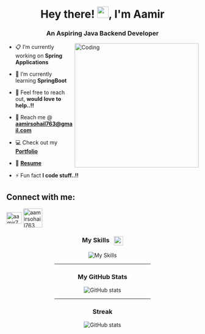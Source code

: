 <h1 align="center">Hey there! <img src="https://raw.githubusercontent.com/MartinHeinz/MartinHeinz/master/wave.gif" width="30px">, I'm Aamir</h1>
<h3 align="center">An Aspiring Java Backend Developer</h3>
<img align="right" alt="Coding" width="325" src="https://github.com/Adam-pw/Adam-pw/blob/main/animation_500_kxa883sd.gif">

- 📋 I’m currently working on **Spring Applications**

- 🌱 I’m currently learning **SpringBoot**

- 💬 Feel free to reach out, **would love to help..!!**

- 📧 Reach me @ **aamirsohail763@gmail.com**

- 💻 Check out my **[Portfolio](https://aamirsohail763.github.io/)**

- 📄 **[Resume](https://drive.google.com/file/d/1ceibXMknUcBzvuYNPzwhvagP0H_9hM08/view?usp=sharing)**

- ⚡ Fun fact **I code stuff..!!**

## Connect with me:
<p align="left">
<a href="https://linkedin.com/in/aamir763" target="blank"><img align="center" src="https://raw.githubusercontent.com/rahuldkjain/github-profile-readme-generator/master/src/images/icons/Social/linked-in-alt.svg" alt="aamir763" height="30" width="40" /></a>
<a href="https://www.hackerrank.com/aamirsohail763" target="blank"><img align="center" src="https://raw.githubusercontent.com/rahuldkjain/github-profile-readme-generator/master/src/images/icons/Social/hackerrank.svg" alt="aamirsohail763" height="50" width="50" /></a>
</p>


<div align="center">
 
  <h3>My Skills &nbsp; <img src="https://raw.githubusercontent.com/rahulbanerjee26/githubProfileReadmeGenerator/main/gifs/code.gif" height="24px" align="center" style="max-width: 100%; display: inline-block;" data-target="animated-image.originalImage"></h3>
  <img aling="left" src="https://skillicons.dev/icons?i=java,mysql,spring,maven,hibernate,html,css,js,git" alt="My Skills"/>
  <hr width="50%"/>
  <h3>My GitHub Stats</h3>
  <img src="https://github-readme-stats.vercel.app/api?username=aamirsohail763&show_icons=true&&coountprivate=true&theme=react&hide_title=true" alt="GitHub stats"/>
  <hr width="50%"/>
  <h3>Streak</h3>
  <img src="http://github-readme-streak-stats.herokuapp.com?user=AamirSohail763&theme=prussian&background=1B1D23" alt="GitHub stats"/>
</div>
